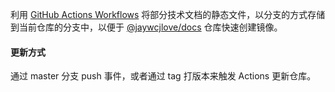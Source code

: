
利用 [GitHub Actions Workflows](https://github.com/actions/starter-workflows) 将部分技术文档的静态文件，以分支的方式存储到当前仓库的分支中，以便于 [@jaywcjlove/docs](https://github.com/jaywcjlove/docs) 仓库快速创建镜像。

#### 更新方式

通过 master 分支 push 事件，或者通过 tag 打版本来触发 Actions 更新仓库。